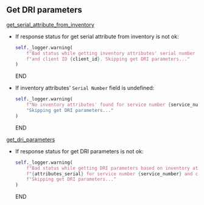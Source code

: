 ## Get DRI parameters

[get_serial_attribute_from_inventory](../repositories/bruin_repository/get_serial_attribute_from_inventory.md)

* If response status for get serial attribute from inventory is not ok:
  ```python
  self._logger.warning(
      f"Bad status while getting inventory attributes' serial number for service number {service_number} "
      f"and client ID {client_id}. Skipping get DRI parameters..."
  )
  ```
  END

* If inventory attributes' `Serial Number` field is undefined:
  ```python
  self._logger.warning(
      f"No inventory attributes' found for service number {service_number} and client ID {client_id}. "
      "Skipping get DRI parameters..."
  )
  ```
  END

[get_dri_parameters](../repositories/dri_repository/get_dri_parameters.md)

* If response status for get DRI parameters is not ok:
  ```python
  self._logger.warning(
      f"Bad status while getting DRI parameters based on inventory attributes' serial number "
      f"{attributes_serial} for service number {service_number} and client ID {client_id}. "
      f"Skipping get DRI parameters..."
  )
  ```
  END